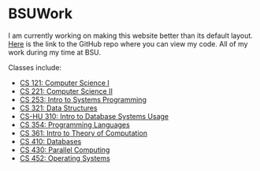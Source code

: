 # BSUWork
I am currently working on making this website better than its default layout. [Here](https://github.com/SMeyersHub/SMeyersHub.github.io) is the link to the GitHub repo where you can view my code.
All of my work during my time at BSU.

Classes include:
- [CS 121: Computer Science I](https://github.com/SMeyersHub/SMeyersHub.github.io/tree/main/cs121)
- [CS 221: Computer Science II](https://github.com/SMeyersHub/SMeyersHub.github.io/tree/main/cs221)
- [CS 253: Intro to Systems Programming](https://github.com/SMeyersHub/SMeyersHub.github.io/tree/main/cs253)
- [CS 321: Data Structures](https://github.com/SMeyersHub/SMeyersHub.github.io/tree/main/cs321)
- [CS-HU 310: Intro to Database Systems Usage](https://github.com/SMeyersHub/SMeyersHub.github.io/tree/main/cs-hu310)
- [CS 354: Programming Languages](https://github.com/SMeyersHub/SMeyersHub.github.io/tree/main/cs354)
- [CS 361: Intro to Theory of Computation](https://github.com/SMeyersHub/SMeyersHub.github.io/tree/main/cs361)
- [CS 410: Databases](https://github.com/SMeyersHub/SMeyersHub.github.io/tree/main/cs410)
- [CS 430: Parallel Computing](https://github.com/SMeyersHub/SMeyersHub.github.io/tree/main/cs430)
- [CS 452: Operating Systems](https://github.com/SMeyersHub/SMeyersHub.github.io/tree/main/cs452)
